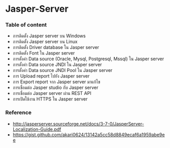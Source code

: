 # Jasper-Server

### Table of content

- การติดตั้ง Jasper server บน Windows
- การติดตั้ง Jasper server บน Linux
- การติดตั้ง Driver database ใน Jasper server
- การติดตั้ง Font ใน Jasper server
- การตั้งค่า Data source (Oracle, Mysql, Postgresql, Mssql) ใน Jasper server
- การตั้งค่า Data source JNDI ใน Jasper server
- การตั้งค่า Data source JNDI Pool ใน Jasper server
- การ Upload report ไปยัง Jasper server
- การ Export report จาก Jasper server มาแก้ไข
- การเชื่อมต่อ Jasper studio กับ Jasper server
- การเชื่อมต่อ Jasper server ผ่าน REST API
- การเปิดใช้งาน HTTPS ใน Jasper server

### Reference

- http://jasperserver.sourceforge.net/docs/3-7-0/JasperServer-Localization-Guide.pdf 
- https://gist.github.com/akari0624/13142a5cc58d8849ecaf6a1959abe9ee
